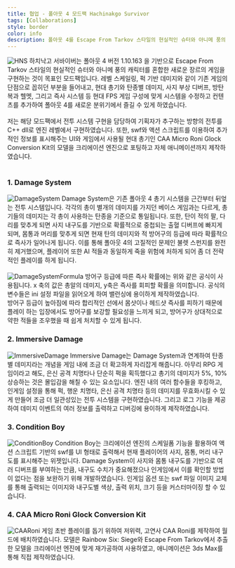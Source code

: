 ```yaml
---
title: 협업 - 폴아웃 4 모드팩 Hachinakgo Survivor
tags: [Collaborations]
style: border
color: info
description: 폴아웃 4를 Escape From Tarkov 스타일의 현실적인 슈터와 아니메 풍의 캐릭터를 혼합한 새로운 장르의 게임으로 탈바꿈시키는 프로젝트
---
```

![HNS](assets/hns.png)
하치낙고 서바이버는 폴아웃 4 버전 1.10.163 을 기반으로 Escape From Tarkov 스타일의 현실적인 슈터와 아니메 풍의 캐릭터를 혼합한 새로운 장르의 게임을 구현하는 것이 목표인 모드팩입니다. 레벨 스케일링, 퍽 기반 데미지와 같이 기존 게임의 단점으로 꼽히던 부분을 들어내고, 현대 총기와 탄종별 데미지, 사지 부상 디버프, 방탄복과 헬멧, 그리고 즉사 시스템 등 현대 FPS 게임 구성에 맞게 시스템을 수정하고 컨텐츠를 추가하여 폴아웃 4를 새로운 분위기에서 즐길 수 있게 하였습니다.<br>
<br>
저는 해당 모드팩에서 전투 시스템 구현을 담당하여 기획자가 추구하는 방향의 전투를 C++ dll로 엔진 레벨에서 구현하였습니다. 또한, swf와 액션 스크립트를 이용하여 추가적인 정보를 표시해주는 UI와 게임에서 사용될 현대 총기인 CAA Micro Roni Glock Conversion Kit의 모델을 크리에이션 엔진으로 포팅하고 자체 애니메이션까지 제작하였습니다.<br>
<br>
### 1. Damage System
![DamageSystem](assets/damagesystem.png)
Damage System은 기존 폴아웃 4 총기 시스템을 근간부터 뒤엎는 전투 시스템입니다. 각각의 총이 별개의 데미지를 가지던 베이스 게임과는 다르게, 총기들의 데미지는 각 총이 사용하는 탄종을 기준으로 통일됩니다. 또한, 탄이 적의 팔, 다리를 맞추게 되면 사지 내구도를 기반으로 확률적으로 중첩되는 출혈 디버프에 빠지게 되며, 몸통과 머리를 맞추게 되면 현재 탄의 데미지와 적 방어구의 등급에 따라 확률적으로 즉사가 일어나게 됩니다. 이를 통해 폴아웃 4의 고질적인 문제인 불렛 스펀지를 완전히 제거했으며, 플레이어 또한 AI 적들과 동일하게 죽을 위험에 처하게 되어 좀 더 전략적인 플레이를 하게 됩니다.<br>
<br>
![DamageSystemFormula](assets/damagesystem_formula.png)
방어구 등급에 따른 즉사 확률에는 위와 같은 공식이 사용됩니다. x 축의 값은 총알의 데미지, y축은 즉사를 회피할 확률을 의미합니다. 공식의 변수들은 ini 설정 파일을 읽어오게 하여 밸런싱에 용이하게 제작하였습니다.<br>
방어구 등급이 높아짐에 따라 합리적인 선에서 몸샷이나 헤드샷 즉사를 피하기 때문에 플레이 하는 입장에서도 방어구를 보강할 필요성을 느끼게 되고, 방어구가 상대적으로 약한 적들을 조우했을 때 쉽게 처치할 수 있게 됩니다.<br>
### 2. Immersive Damage
![ImmersiveDamage](assets/immersivedamage.png)
Immersive Damage는 Damage System과 연계하여 탄종별 데미지라는 개념을 게임 내에 조금 더 확고하게 자리잡게 해줍니다. 아무리 RPG 게임이라고 해도, 은신 공격 치명타나 단순히 퍽을 획득했다고 총기의 데미지가 5%, 10% 상승하는 것은 몰입감을 해칠 수 있는 요소입니다. 엔진 내의 여러 함수들을 후킹하고, 인게임 설정을 통해 퍽, 행운 치명타, 은신 공격 치명타 등의 데미지를 무효화시킬 수 있게 만들어 조금 더 일관성있는 전투 시스템을 구현하였습니다. 그리고 로그 기능을 제공하여 데미지 이벤트의 여러 정보를 출력하고 디버깅에 용이하게 제작하였습니다.<br>
### 3. Condition Boy
![ConditionBoy](assets/conditionboy.png)
Condition Boy는 크리에이션 엔진의 스케일폼 기능을 활용하여 액션 스크립트 기반의 swf를 UI 형태로 출력해서 현재 플레이어의 사지, 몸통, 머리 내구도를 표시해주는 위젯입니다. Damage System이 사지와 몸통 내구도를 기반으로 여러 디버프를 부여하는 만큼, 내구도 수치가 중요해졌으나 인게임에서 이를 확인할 방법이 없다는 점을 보완하기 위해 개발하였습니다. 인게임 옵션 또는 swf 파일 이미지 교체를 통해 출력되는 이미지와 내구도별 색상, 출력 위치, 크기 등을 커스터마이징 할 수 있습니다.
### 4. CAA Micro Roni Glock Conversion Kit
![CAARoni](assets/caaroni.webp)
게임 초반 플레이를 돕기 위하여 저위력, 고연사 CAA Roni를 제작하여 월드에 배치하였습니다. 모델은 Rainbow Six: Siege와 Escape From Tarkov에서 추출한 모델을 크리에이션 엔진에 맞게 재가공하여 사용하였고, 애니메이션은 3ds Max를 통해 직접 제작하였습니다.